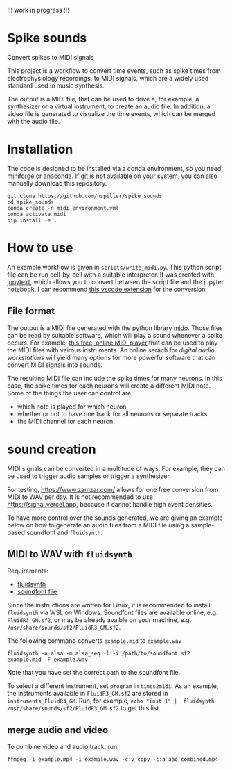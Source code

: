 !!! work in progress !!!

# Spike sounds
Convert spikes to MIDI signals

This project is a workflow to convert time events,
such as spike times from electrophysiology recordings,
to MIDI signals, which are a widely used standard used in music synthesis.

The output is a MIDI file, that can be used to drive a, for example, a synthesizer
or a virtual instrument, to create an audio file.
In addition, a video file is generated to visualize the time events,
which can be merged with the audio file.

<!-- TODO instert link to example -->

# Installation
The code is designed to be installed via a conda environment, 
so you need 
[miniforge](https://github.com/conda-forge/miniforge) or
[anaconda](https://www.anaconda.com/download).
If [git](https://git-scm.com/) is not available on your system,
you can also manually download this repository.

```
git clone https://github.com/nspiller/spike_sounds
cd spike_sounds
conda create -n midi environment.yml
conda activate midi
pip install -e .
```

# How to use
An example workflow is given in `scripts/write_midi.py`.
This python script file can be run cell-by-cell with a suitable interpreter.
It was created with 
[jupytext](https://jupytext.readthedocs.io/en/latest/),
which allows you to convert between the script file and the jupyter notebook. 
I can recommend [this vscode extension](https://github.com/congyiwu/vscode-jupytext)
for the conversion.


## File format
The output is a MIDI file generated with the python library [mido](https://mido.readthedocs.io/).
Those files can be read by suitable software,
which will play a sound whenever a spike occurs. 
For example, [this free, online MIDI player](https://signal.vercel.app/) 
that can be used to play the MIDI files with vairous instruments.
An online serach for _digital audio workstations_ will yield many options for 
more powerful software that can convert MIDI signals into sounds. 

The resulting MIDI file can include the spike times for many neurons.
In this case, the spike times for each neurons will create a different
MIDI note.
Some of the things the user can control are:
- which note is played for which neuron
- whether or not to have one track for all neurons or separate tracks
- the MIDI channel for each neuron.


# sound creation
MIDI signals can be converted in a multitude of ways.
For example, they can be used to trigger audio samples or
trigger a synthesizer.

For testing, https://www.zamzar.com/ allows for one free conversion from 
MIDI to WAV per day.
It is not recommended to use https://signal.vercel.app, because it cannot handle
high event densities.

To have more control over the sounds generated,
we are giving an example below
on how to generate an audio files from a MIDI file using a sample-based soundfont and `fluidsynth`.

## MIDI to WAV with `fluidsynth`
Requirements:
- [fluidsynth](https://www.fluidsynth.org/)
- [soundfont file](https://member.keymusician.com/Member/FluidR3_GM/index.html)

Since the instructions are written for Linux,
it is recommended to install `fluidsynth` via WSL on Windows.
Soundfont files are available online,
e.g. `FluidR3_GM.sf2`,
or may be already avaible on your machine,
e.g. `/usr/share/sounds/sf2/FluidR3_GM.sf2`.


The following command converts `example.mid` to `example.wav`
```
fluidsynth -a alsa -m alsa_seq -l -i /path/to/soundfont.sf2 example.mid -F example.wav
```
Note that you have set the correct path to the soundfont file.


To select a different instrument, set `program`  in `times2midi`.
As an example, the instruments available in `FluidR3_GM.sf2`
are stored in `instruments_FluidR3_GM`.
Run, for example, `echo "inst 1" |  fluidsynth /usr/share/sounds/sf2/FluidR3_GM.sf2`
to get this list.



## merge audio and video


To combine video and audio track, run
```
ffmpeg -i example.mp4 -i example.wav -c:v copy -c:a aac combined.mp4
```





